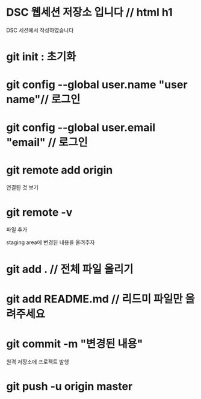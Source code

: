 # DSC 웹세션 저장소 입니다 // html h1
DSC 세션에서 작성하였습니다

# git init : 초기화
# git config --global user.name "user name"// 로그인
# git config --global user.email "email" // 로그인
# git remote add origin <git remote repository>

연결된 것 보기
# git remote -v

파일 추가

staging area에 변경된 내용을 올려주자
# git add . // 전체 파일 올리기
# git add README.md // 리드미 파일만 올려주세요

# git commit -m "변경된 내용"

원격 저장소에 프로젝트 발행
# git push -u origin master